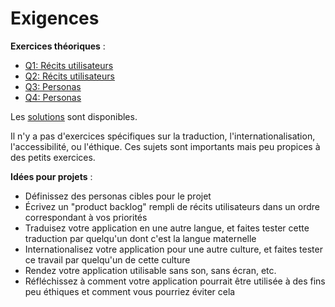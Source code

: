 # Exigences

**Exercices théoriques** :

- [Q1: Récits utilisateurs](Q1.md)
- [Q2: Récits utilisateurs](Q1.md)
- [Q3: Personas](Q3.md)
- [Q4: Personas](Q4.md)

Les [solutions](solutions/) sont disponibles.

Il n'y a pas d'exercices spécifiques sur la traduction, l'internationalisation, l'accessibilité, ou l'éthique.
Ces sujets sont importants mais peu propices à des petits exercices.

**Idées pour projets** :

- Définissez des personas cibles pour le projet
- Écrivez un "product backlog" rempli de récits utilisateurs dans un ordre correspondant à vos priorités
- Traduisez votre application en une autre langue, et faites tester cette traduction par quelqu'un dont c'est la langue maternelle
- Internationalisez votre application pour une autre culture, et faites tester ce travail par quelqu'un de cette culture
- Rendez votre application utilisable sans son, sans écran, etc.
- Réfléchissez à comment votre application pourrait être utilisée à des fins peu éthiques et comment vous pourriez éviter cela
